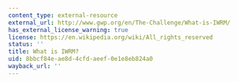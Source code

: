 ```yaml
---
content_type: external-resource
external_url: http://www.gwp.org/en/The-Challenge/What-is-IWRM/
has_external_license_warning: true
license: https://en.wikipedia.org/wiki/All_rights_reserved
status: ''
title: What is IWRM?
uid: 8bbcf84e-ae8d-4cfd-aeef-0e1e8eb824a0
wayback_url: ''
---
```


